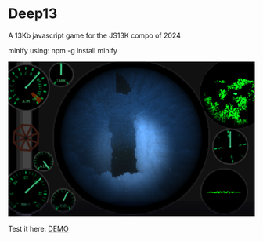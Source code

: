 # Deep13
A 13Kb javascript game for the JS13K compo of 2024

minify using: npm -g install minify

![](preview.png)

Test it here: [DEMO](https://tamats.com/games/deep13/compo)
